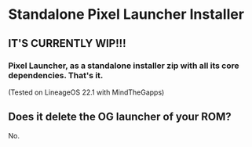 # Standalone Pixel Launcher Installer
## IT'S CURRENTLY WIP!!!
### Pixel Launcher, as a standalone installer zip with all its core dependencies. That's it.
(Tested on LineageOS 22.1 with MindTheGapps)

## Does it delete the OG launcher of your ROM?
No.
